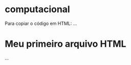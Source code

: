 # computacional

Para copiar o código em HTML:
...

<html>
  <h1>Meu primeiro arquivo HTML</h1></html>
...
